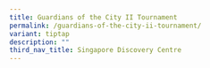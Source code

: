 ```yaml
---
title: Guardians of the City II Tournament
permalink: /guardians-of-the-city-ii-tournament/
variant: tiptap
description: ""
third_nav_title: Singapore Discovery Centre
---
```

